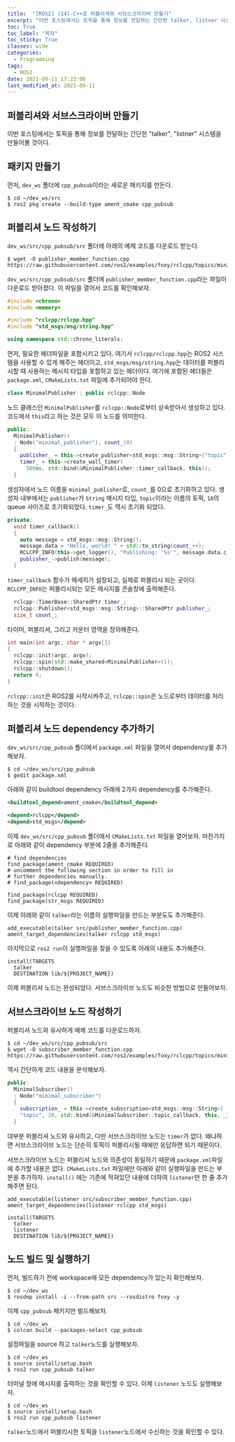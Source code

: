 ```yaml
---
title:  "[ROS2] (14)-C++로 퍼블리셔와 서브스크라이버 만들기"
excerpt: "이번 포스팅에서는 토픽을 통해 정보를 전달하는 간단한 talker, listner 시스템을 만들어볼 것이다."
toc: True
toc_label: "목차"
toc_sticky: True
classes: wide
categories:
  - Programming
tags:
  - ROS2
date: 2021-09-11 17:23:00
last_modified_at: 2021-09-11
---
```


## 퍼블리셔와 서브스크라이버 만들기
이번 포스팅에서는 토픽을 통해 정보를 전달하는 간단한 "talker", "listner" 시스템을 만들어볼 것이다.

## 패키지 만들기
먼저, `dev_ws` 폴더에 `cpp_pubsub`이라는 새로운 패키지를 만든다.

```
$ cd ~/dev_ws/src
$ ros2 pkg create --build-type ament_cmake cpp_pubsub
```

## 퍼블리셔 노드 작성하기
`dev_ws/src/cpp_pubsub/src` 폴더에 아래의 예제 코드를 다운로드 받는다.

```
$ wget -O publisher_member_function.cpp https://raw.githubusercontent.com/ros2/examples/foxy/rclcpp/topics/minimal_publisher/member_function.cpp
```

`dev_ws/src/cpp_pubsub/src` 폴더에 `publisher_member_function.cpp`라는 파일이 다운로드 받아졌다. 이 파일을 열어서 코드를 확인해보자.

```cpp
#include <chrono>
#include <memory>

#include "rclcpp/rclcpp.hpp"
#include "std_msgs/msg/string.hpp"

using namespace std::chrono_literals;
```

먼저, 필요한 헤더파일을 포함시키고 있다. 여기서 `rclcpp/rclcpp.hpp`는 ROS2 시스템을 사용할 수 있게 해주는 헤더이고, `std_msgs/msg/string.hpp`는 데이터를 퍼블리시할 때 사용하는 메시지 타입을 포함하고 있는 헤더이다. 여기에 포함된 헤더들은 `package.xml`, `CMakeLists.txt` 파일에 추가되어야 한다.

```cpp
class MinimalPublisher : public rclcpp::Node
```

노드 클래스인 `MinimalPublisher`를 `rclcpp::Node`로부터 상속받아서 생성하고 있다. 코드에서 `this`라고 하는 것은 모두 이 노드를 의미한다.

```cpp
public:
  MinimalPublisher()
  : Node("minimal_publisher"), count_(0)
  {
    publisher_ = this->create_publisher<std_msgs::msg::String>("topic", 10);
    timer_ = this->create_wall_timer(
      500ms, std::bind(&MinimalPublisher::timer_callback, this));
  }
```

생성자에서 노드 이름을 `minimal_publisher`로, `count_`를 0으로 초기화하고 있다. 생성자 내부에서는 `publisher`가 `String` 메시지 타입, `topic`이라는 이름의 토픽, `10`의 queue 사이즈로 초기화되었다. `timer_`도 역시 초기화 되었다.

```cpp
private:
  void timer_callback()
  {
    auto message = std_msgs::msg::String();
    message.data = "Hello, world! " + std::to_string(count_++);
    RCLCPP_INFO(this->get_logger(), "Publishing: '%s'", message.data.c_str());
    publisher_->publish(message);
  }
```

`timer_callback` 함수가 메세지가 설정되고, 실제로 퍼블리시 되는 곳이다. `RCLCPP_INFO`는 퍼블리시되는 모든 메시지를 콘솔창에 출력해준다.

```cpp
  rclcpp::TimerBase::SharedPtr timer_;
  rclcpp::Publisher<std_msgs::msg::String>::SharedPtr publisher_;
  size_t count_;
```

타이머, 퍼블리셔, 그리고 카운터 영역을 정의해준다.

```cpp
int main(int argc, char * argv[])
{
  rclcpp::init(argc, argv);
  rclcpp::spin(std::make_shared<MinimalPublisher>());
  rclcpp::shutdown();
  return 0;
}
```

`rclcpp::init`은 ROS2를 시작시켜주고, `rclcpp::spin`은 노드로부터 데이터를 처리하는 것을 시작하는 것이다.

## 퍼블리셔 노드 dependency 추가하기
`dev_ws/src/cpp_pubsub` 폴더에서 `package.xml` 파일을 열어서 dependency를 추가해보자.

```
$ cd ~/dev_ws/src/cpp_pubsub
$ gedit package.xml
```

아래와 같이 buildtool dependency 아래에 2가지 dependency를 추가해준다.

```xml
<buildtool_depend>ament_cmake</buildtool_depend>
  
<depend>rclcpp</depend>
<depend>std_msgs</depend>
```

이제 `dev_ws/src/cpp_pubsub` 폴더에서 `CMakeLists.txt` 파일을 열어보자. 마찬가지로 아래와 같이 dependency 부분에 2줄을 추가해준다.

```
# find dependencies
find_package(ament_cmake REQUIRED)
# uncomment the following section in order to fill in
# further dependencies manually.
# find_package(<dependency> REQUIRED)

find_package(rclcpp REQUIRED)
find_package(str_msgs REQUIRED)
```

이제 아래와 같이 `talker`라는 이름의 실행파일을 만드는 부분도도 추가해준다.

```
add_executable(talker src/publisher_member_function.cpp)
ament_target_dependencies(talker rclcpp std_msgs)
```

마지막으로 `ros2 run`이 실행파일을 찾을 수 있도록 아래의 내용도 추가해준다.

```
install(TARGETS
  talker
  DESTINATION lib/${PROJECT_NAME})
```

이제 퍼블리셔 노드는 완성되었다. 서브스크라이브 노드도 비슷한 방법으로 만들어보자.

## 서브스크라이브 노드 작성하기
퍼블리셔 노드와 유사하게 예제 코드를 다운로드하자.

```
$ cd ~/dev_ws/src/cpp_pubsub/src
$ wget -O subscriber_member_function.cpp https://raw.githubusercontent.com/ros2/examples/foxy/rclcpp/topics/minimal_subscriber/member_function.cpp
```

역시 간단하게 코드 내용을 분석해보자.

```cpp
public:
  MinimalSubscriber()
  : Node("minimal_subscriber")
  {
    subscription_ = this->create_subscription<std_msgs::msg::String>(
    "topic", 10, std::bind(&MinimalSubscriber::topic_callback, this, _1));
  }
```
대부분 퍼블리셔 노드와 유사하고, 다만 서브스크라이브 노드는 `timer`가 없다. 왜냐하면 서브스크라이브 노드는 단순히 토픽이 퍼블리시될 때에만 응답하면 되기 때문이다.

서브스크라이브 노드는 퍼블리셔 노드와 의존성이 동일하기 때문에 `package.xml`파일에 추가할 내용은 없다. `CMakeLists.txt` 파일에만 아래와 같이 실행파일을 만드는 부분을 추가하자. `install()` 에는 기존에 적혀있던 내용에 더하여 `listener`만 한 줄 추가해주면 된다.

```
add_executable(listener src/subscriber_member_function.cpp)
ament_target_dependencies(listener rclcpp std_msgs)
```

```
install(TARGETS
  talker
  listener
  DESTINATION lib/${PROJECT_NAME})
```

## 노드 빌드 및 실행하기
먼저, 빌드하기 전에 workspace에 모든 dependency가 있는지 확인해보자.

```
$ cd ~/dev_ws
$ rosdep install -i --from-path src --rosdistro foxy -y
```

이제 `cpp_pubsub` 패키지만 빌드해보자.

```
$ cd ~/dev_ws
$ colcon build --packages-select cpp_pubsub
```

설정파일을 source 하고 `talker`노드를 실행해보자.

```
$ cd ~/dev_ws
$ source install/setup.bash
$ ros2 run cpp_pubsub talker
```

터미널 창에 메시지를 출력하는 것을 확인할 수 있다. 이제 `listener` 노드도 실행해보자.

```
$ cd ~/dev_ws
$ source install/setup.bash
$ ros2 run cpp_pubsub listener
```

`talker`노드에서 퍼블리시한 토픽을 `listener`노드에서 수신하는 것을 확인할 수 있다.